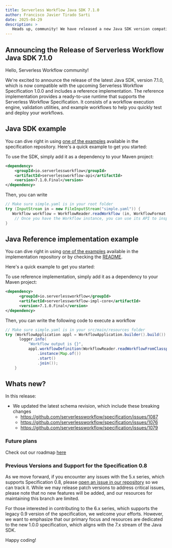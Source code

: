 ```yaml
---
title: Serverless Workflow Java SDK 7.1.0
author: Francisco Javier Tirado Sarti
date: 2025-04-29
description: >
   Heads up, community! We have released a new Java SDK version compatible with Specification 1.0.0.
---
```


## Announcing the Release of Serverless Workflow Java SDK 7.1.0

Hello, Serverless Workflow community!

We're excited to announce the release of the latest Java SDK, version 7.1.0, which is now compatible with the upcoming Serverless Workflow Specification 1.0.0 and includes a reference implementation. The reference implementation provides a ready-to-use runtime that supports the Serverless Workflow Specification. It consists of a workflow execution engine, validation utilities, and example workflows to help you quickly test and deploy your workflows. 


## Java SDK example

You can dive right in using [one of the examples](https://github.com/serverlessworkflow/specification/tree/main/examples) available in the specification repository. Here's a quick example to get you started:

To use the SDK, simply add it as a dependency to your Maven project:


```xml
<dependency>
    <groupId>io.serverlessworkflow</groupId>
    <artifactId>serverlessworkflow-api</artifactId>
    <version>7.1.0.Final</version>
</dependency>
```

Then, you can write 

```java
// Make sure simple.yaml is in your root folder
try (InputStream in = new FileInputStream("simple.yaml")) {
   Workflow workflow = WorkflowReader.readWorkflow (in, WorkflowFormat.YAML);
    // Once you have the Workflow instance, you can use its API to inspect it
}
```

## Java Reference implementation example 

You can dive right in using [one of the examples](https://github.com/serverlessworkflow/sdk-java/tree/main/examples) available in the implementation repository or by checking the [README](https://github.com/serverlessworkflow/sdk-java/tree/main/impl). 

Here's a quick example to get you started:

To use reference implementation, simply add it as a dependency to your Maven project:

```xml
<dependency>
      <groupId>io.serverlessworkflow</groupId>
      <artifactId>serverlessworkflow-impl-core</artifactId>
      <version>7.1.0.Final</version>
</dependency>
```

Then, you can write the following code to execute a workflow

``` java 
// Make sure simple.yaml is in your src/main/resources folder
try (WorkflowApplication appl = WorkflowApplication.builder().build()) {
      logger.info(
          "Workflow output is {}",
          appl.workflowDefinition(WorkflowReader.readWorkflowFromClasspath("simple.yaml"))
              .instance(Map.of())
              .start()
              .join());
    }
```

## Whats new?

In this release:

- We updated the latest schema revision, which include these breaking changes
  - https://github.com/serverlessworkflow/specification/issues/1087
  - https://github.com/serverlessworkflow/specification/issues/1076
  - https://github.com/serverlessworkflow/specification/issues/1079


### Future plans 

Check out our roadmap [here](https://github.com/serverlessworkflow/sdk-java/milestone/2)

### Previous Versions and Support for the Specification 0.8

As we move forward, if you encounter any issues with the 5.x series, which supports Specification 0.8, please [open an issue in our repository](https://github.com/serverlessworkflow/sdk-java/issues) so we can track it. While we may release patch versions to address critical issues, please note that no new features will be added, and our resources for maintaining this branch are limited.

For those interested in contributing to the 6.x series, which supports the legacy 0.9 version of the specification, we welcome your efforts. However, we want to emphasize that our primary focus and resources are dedicated to the new 1.0.0 specification, which aligns with the 7.x stream of the Java SDK.

Happy coding!
